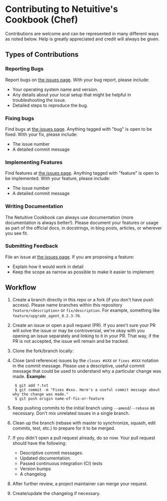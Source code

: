 Contributing to Netuitive's Cookbook (Chef)
==========================================
Contributions are welcome and can be represented in many different ways as noted below. Help is 
greatly appreciated and credit will always be given.

 
Types of Contributions
------------------------------
 
### Reporting Bugs
Report bugs on [the issues page](https://github.com/Netuitive/chef-netuitive/issues).
With your bug report, please include:
- Your operating system name and version.
- Any details about your local setup that might be helpful in troubleshooting the issue.
- Detailed steps to reproduce the bug.
 
### Fixing bugs
Find bugs at [the issues page](https://github.com/Netuitive/chef-netuitive/issues). Anything tagged with
"bug" is open to be fixed. 
With your fix, please include:
- The issue number
- A detailed commit message
 
### Implementing Features
Find features at [the issues page](https://github.com/Netuitive/chef-netuitive/issues). Anything tagged
with "feature" is open to be implemented.
With your feature, please include:
- The issue number
- A detailed commit message
 
### Writing Documentation
The Netuitive Cookbook can always use documentation (more documentation is always better!). 
Please document your features or usage as part of the official docs, in docstrings, 
in blog posts, articles, or wherever you see fit.
 
### Submitting Feedback
File an issue at [the issues page](https://github.com/Netuitive/chef-netuitive/issues).
If you are proposing a feature:
- Explain how it would work in detail
- Keep the scope as narrow as possible to make it easier to implement
 
Workflow
------------------------------
 
1. Create a branch directly in this repo or a fork (if you don't have push access). Please name
branches within this repository `feature/<description>` or `fix/description`. For example, 
something like `feature/upgrade_agent_0.2.3-70`.

2. Create an issue or open a pull request (PR). If you aren't sure your PR will solve the issue
or may be controversial, we're okay with you opening an issue separately and linking to it in 
your PR. That way, if the PR is not accepted, the issue will remain and be tracked.

3. Clone the fork/branch locally:

    
    
4. Close (and reference) issues by the `closes #XXX` or `fixes #XXX` notation in the commit
message. Please use a descriptive, useful commit message that could be used to understand why a
particular change was made.  <b>Example:</b>

        
        $ git add *.txt
        $ git commit -m "Fixes #xxx. Here's a useful commit message about why the change was made."
        $ git push origin name-of-fix-or-feature
        
5. Keep pushing commits to the initial branch using `--amend`/`--rebase` as necessary. Don't mix 
unrelated issues in a single branch.

6. Clean up the branch (rebase with master to synchronize, squash, edit commits, test, etc.) to
prepare for it to be merged.

7. If you didn't open a pull request already, do so now. Your pull request should have the following:
    * Descriptive commit messages.
    * Updated documentation.
    * Passed continuous integration (CI) tests
    * Version bumps
    * A changelog
    
8. After further review, a project maintainer can merge your request.

9. Create/update the changelog if necessary.